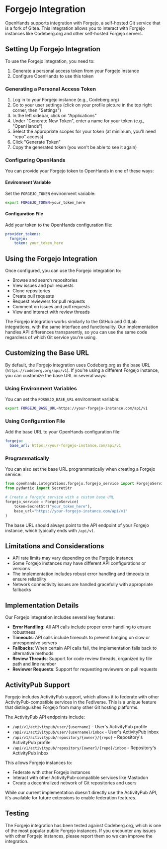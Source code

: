# Forgejo Integration

OpenHands supports integration with Forgejo, a self-hosted Git service that is a fork of Gitea. This integration allows you to interact with Forgejo instances like Codeberg.org and other self-hosted Forgejo servers.

## Setting Up Forgejo Integration

To use the Forgejo integration, you need to:

1. Generate a personal access token from your Forgejo instance
2. Configure OpenHands to use this token

### Generating a Personal Access Token

1. Log in to your Forgejo instance (e.g., Codeberg.org)
2. Go to your user settings (click on your profile picture in the top right corner, then "Settings")
3. In the left sidebar, click on "Applications"
4. Under "Generate New Token", enter a name for your token (e.g., "OpenHands")
5. Select the appropriate scopes for your token (at minimum, you'll need "repo" access)
6. Click "Generate Token"
7. Copy the generated token (you won't be able to see it again)

### Configuring OpenHands

You can provide your Forgejo token to OpenHands in one of these ways:

#### Environment Variable

Set the `FORGEJO_TOKEN` environment variable:

```bash
export FORGEJO_TOKEN=your_token_here
```

#### Configuration File

Add your token to the OpenHands configuration file:

```yaml
provider_tokens:
  forgejo:
    token: your_token_here
```

## Using the Forgejo Integration

Once configured, you can use the Forgejo integration to:

- Browse and search repositories
- View issues and pull requests
- Clone repositories
- Create pull requests
- Request reviewers for pull requests
- Comment on issues and pull requests
- View and interact with review threads

The Forgejo integration works similarly to the GitHub and GitLab integrations, with the same interface and functionality. Our implementation handles API differences transparently, so you can use the same code regardless of which Git service you're using.

## Customizing the Base URL

By default, the Forgejo integration uses Codeberg.org as the base URL (`https://codeberg.org/api/v1`). If you're using a different Forgejo instance, you can customize the base URL in several ways:

### Using Environment Variables

You can set the `FORGEJO_BASE_URL` environment variable:

```bash
export FORGEJO_BASE_URL=https://your-forgejo-instance.com/api/v1
```

### Using Configuration File

Add the base URL to your OpenHands configuration file:

```yaml
forgejo:
  base_url: https://your-forgejo-instance.com/api/v1
```

### Programmatically

You can also set the base URL programmatically when creating a Forgejo service:

```python
from openhands.integrations.forgejo.forgejo_service import ForgejoService
from pydantic import SecretStr

# Create a Forgejo service with a custom base URL
forgejo_service = ForgejoService(
    token=SecretStr("your_token_here"),
    base_url="https://your-forgejo-instance.com/api/v1"
)
```

The base URL should always point to the API endpoint of your Forgejo instance, which typically ends with `/api/v1`.

## Limitations and Considerations

- API rate limits may vary depending on the Forgejo instance
- Some Forgejo instances may have different API configurations or versions
- The implementation includes robust error handling and timeouts to ensure reliability
- Network connectivity issues are handled gracefully with appropriate fallbacks

## Implementation Details

Our Forgejo integration includes several key features:

- **Error Handling**: All API calls include proper error handling to ensure robustness
- **Timeouts**: API calls include timeouts to prevent hanging on slow or unresponsive servers
- **Fallbacks**: When certain API calls fail, the implementation falls back to alternative methods
- **Review Threads**: Support for code review threads, organized by file path and line number
- **Reviewer Requests**: Support for requesting reviewers on pull requests

## ActivityPub Support

Forgejo includes ActivityPub support, which allows it to federate with other ActivityPub-compatible services in the Fediverse. This is a unique feature that distinguishes Forgejo from many other Git hosting platforms.

The ActivityPub API endpoints include:

- `/api/v1/activitypub/user/{username}` - User's ActivityPub profile
- `/api/v1/activitypub/user/{username}/inbox` - User's ActivityPub inbox
- `/api/v1/activitypub/repository/{owner}/{repo}` - Repository's ActivityPub profile
- `/api/v1/activitypub/repository/{owner}/{repo}/inbox` - Repository's ActivityPub inbox

This allows Forgejo instances to:
- Federate with other Forgejo instances
- Interact with other ActivityPub-compatible services like Mastodon
- Create a decentralized network of Git repositories and users

While our current implementation doesn't directly use the ActivityPub API, it's available for future extensions to enable federation features.

## Testing

The Forgejo integration has been tested against Codeberg.org, which is one of the most popular public Forgejo instances. If you encounter any issues with other Forgejo instances, please report them so we can improve the integration.
